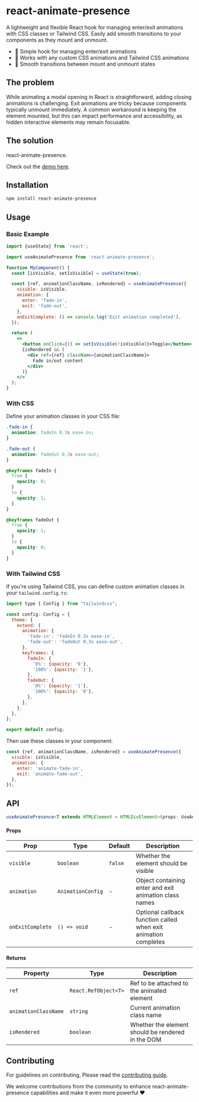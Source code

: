 # react-animate-presence

A lightweight and flexible React hook for managing enter/exit animations with CSS classes or Tailwind CSS. Easily add smooth transitions to your components as they mount and unmount.

- 🚀 Simple hook for managing enter/exit animations
- 🎨 Works with any custom CSS animations and Tailwind CSS animations
- 🔄 Smooth transitions between mount and unmount states

## The problem

While animating a modal opening in React is straightforward, adding closing animations is challenging. Exit animations are tricky because components typically unmount immediately. A common workaround is keeping the element mounted, but this can impact performance and accessibility, as hidden interactive elements may remain focusable.

## The solution

react-animate-presence.

Check out the [demo here](https://react-animate-presence.vercel.app).

## Installation

```bash
npm install react-animate-presence
```

## Usage

### Basic Example

```jsx
import {useState} from 'react';

import useAnimatePresence from 'react-animate-presence';

function MyComponent() {
  const [isVisible, setIsVisible] = useState(true);

  const {ref, animationClassName, isRendered} = useAnimatePresence({
    visible: isVisible,
    animation: {
      enter: 'fade-in',
      exit: 'fade-out',
    },
    onExitComplete: () => console.log('Exit animation completed'),
  });

  return (
    <>
      <button onClick={() => setIsVisible(!isVisible)}>Toggle</button>
      {isRendered && (
        <div ref={ref} className={animationClassName}>
          Fade in/out content
        </div>
      )}
    </>
  );
}
```

### With CSS

Define your animation classes in your CSS file:

```css
.fade-in {
  animation: fadeIn 0.3s ease-in;
}

.fade-out {
  animation: fadeOut 0.3s ease-out;
}

@keyframes fadeIn {
  from {
    opacity: 0;
  }
  to {
    opacity: 1;
  }
}

@keyframes fadeOut {
  from {
    opacity: 1;
  }
  to {
    opacity: 0;
  }
}
```

### With Tailwind CSS

If you're using Tailwind CSS, you can define custom animation classes in your `tailwind.config.ts`:

```js
import type { Config } from "tailwindcss";

const config: Config = {
  theme: {
    extend: {
      animation: {
        'fade-in': 'fadeIn 0.3s ease-in',
        'fade-out': 'fadeOut 0.3s ease-out',
      },
      keyframes: {
        fadeIn: {
          '0%': {opacity: '0'},
          '100%': {opacity: '1'},
        },
        fadeOut: {
          '0%': {opacity: '1'},
          '100%': {opacity: '0'},
        },
      },
    },
  },
};

export default config;
```

Then use these classes in your component:

```jsx
const {ref, animationClassName, isRendered} = useAnimatePresence({
  visible: isVisible,
  animation: {
    enter: 'animate-fade-in',
    exit: 'animate-fade-out',
  },
});
```

## API

```typescript
useAnimatePresence<T extends HTMLElement = HTMLDivElement>(props: UseAnimatePresenceProps): UseAnimatePresenceReturn<T>
```

#### Props

| Prop             | Type              | Default | Description                                                     |
| ---------------- | ----------------- | ------- | --------------------------------------------------------------- |
| `visible`        | `boolean`         | `false` | Whether the element should be visible                           |
| `animation`      | `AnimationConfig` | -       | Object containing enter and exit animation class names          |
| `onExitComplete` | `() => void`      | -       | Optional callback function called when exit animation completes |

#### Returns

| Property             | Type                 | Description                                       |
| -------------------- | -------------------- | ------------------------------------------------- |
| `ref`                | `React.RefObject<T>` | Ref to be attached to the animated element        |
| `animationClassName` | `string`             | Current animation class name                      |
| `isRendered`         | `boolean`            | Whether the element should be rendered in the DOM |

## Contributing

For guidelines on contributing, Please read the [contributing guide](https://github.com/arshad-yaseen/react-animate-presence/blob/main/CONTRIBUTING.md).

We welcome contributions from the community to enhance react-animate-presence capabilities and make it even more powerful ❤️
